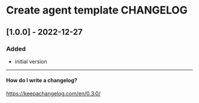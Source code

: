 # Create agent template CHANGELOG


## [1.0.0] - 2022-12-27

### Added
- initial version


------------------------------------------------------------

#### How do I write a changelog?
https://keepachangelog.com/en/0.3.0/

